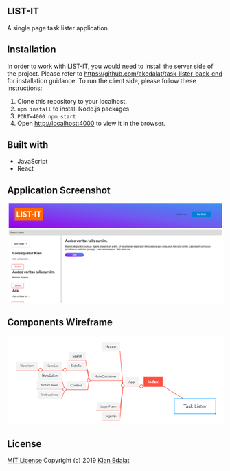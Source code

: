 ## LIST-IT
A single page task lister application.

## Installation
In order to work with LIST-IT, you would need to install the server side of the project.
Please refer to https://github.com/akedalat/task-lister-back-end for installation guidance. 
To run the client side, please follow these instructions: 
1. Clone this repository to your localhost.
2. `npm install` to install Node.js packages
3. `PORT=4000 npm start` 
4. Open [http://localhost:4000](http://localhost:4000) to view it in the browser.

## Built with
- JavaScript
- React

## Application Screenshot
![alt text](https://github.com/akedalat/task-lister-front-end/blob/master/public/screenshot.png)

## Components Wireframe
![alt text](https://github.com/akedalat/task-lister-front-end/blob/master/public/wireframe.png)

## License
[MIT License](https://github.com/akedalat/moments-desktop-client/blob/master/LICENSE)
Copyright (c) 2019 [Kian Edalat](https://github.com/akedalat)



